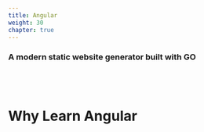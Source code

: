 ```yaml
---
title: Angular
weight: 30
chapter: true
---
```



### A modern static website generator built with GO
&nbsp;
---



# Why Learn Angular

